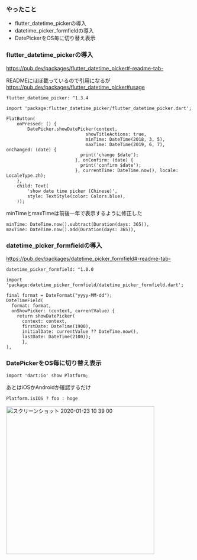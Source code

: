### やったこと
- flutter_datetime_pickerの導入
- datetime_picker_formfieldの導入
- DatePickerをOS毎に切り替え表示

### flutter_datetime_pickerの導入
https://pub.dev/packages/flutter_datetime_picker#-readme-tab-


READMEにほぼ載っているので引用になるが
https://pub.dev/packages/flutter_datetime_picker#usage

```
flutter_datetime_picker: ^1.3.4
```

```
import 'package:flutter_datetime_picker/flutter_datetime_picker.dart';
```

```
FlatButton(
    onPressed: () {
        DatePicker.showDatePicker(context,
                              showTitleActions: true,
                              minTime: DateTime(2018, 3, 5),
                              maxTime: DateTime(2019, 6, 7), onChanged: (date) {
                            print('change $date');
                          }, onConfirm: (date) {
                            print('confirm $date');
                          }, currentTime: DateTime.now(), locale: LocaleType.zh);
    },
    child: Text(
        'show date time picker (Chinese)',
        style: TextStyle(color: Colors.blue),
    ));
```

minTimeとmaxTimeは前後一年で表示するように修正した

```
minTime: DateTime.now().subtract(Duration(days: 365)),
maxTime: DateTime.now().add(Duration(days: 365)),
```

### datetime_picker_formfieldの導入
https://pub.dev/packages/datetime_picker_formfield#-readme-tab-

```
datetime_picker_formfield: ^1.0.0
```

```
import 'package:datetime_picker_formfield/datetime_picker_formfield.dart';
```

```
final format = DateFormat("yyyy-MM-dd");
DateTimeField(
  format: format,
  onShowPicker: (context, currentValue) {
    return showDatePicker(
      context: context,
      firstDate: DateTime(1900),
      initialDate: currentValue ?? DateTime.now(),
      lastDate: DateTime(2100));
      },
),
```

### DatePickerをOS毎に切り替え表示

```
import 'dart:io' show Platform;
```
あとはiOSかAndroidか確認するだけ

```
Platform.isIOS ? foo : hoge
```

<img width="400" alt="スクリーンショット 2020-01-23 10 39 00" src="https://user-images.githubusercontent.com/11751495/72950149-d20ed980-3dcd-11ea-9263-ad41e57d76f1.png">


